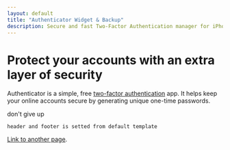 ```yaml
---
layout: default
title: "Authenticator Widget & Backup"
description: Secure and fast Two-Factor Authentication manager for iPhone, iPad, iPod, Apple Watch and macOS.
---
```


<!-- here is body, header and footer is setted from layout: default -->

# Protect your accounts with an extra layer of security

Authenticator is a simple, free [two-factor authentication](https://en.wikipedia.org/wiki/Two-factor_authentication) app. It helps keep your online accounts secure by generating unique one-time passwords.

don't give up
```
header and footer is setted from default template
```

[Link to another page](./another-page.html).